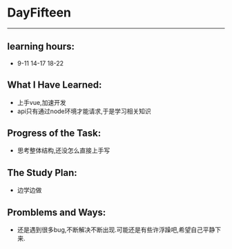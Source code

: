 # DayFifteen
****
## learning hours:
* 9-11 14-17 18-22 
## What I Have Learned: 
* 上手vue,加速开发
* api只有通过node环境才能请求,于是学习相关知识


## Progress of the Task: 
* 思考整体结构,还没怎么直接上手写
## The Study Plan:
* 边学边做

## Promblems and Ways:
* 还是遇到很多bug,不断解决不断出现.可能还是有些许浮躁吧,希望自己平静下来.